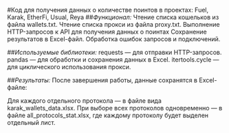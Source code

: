 #Код для получения данных о количестве поинтов в проектах: Fuel, Karak, EtherFi, Usual, Reya
##*Функционал:*
Чтение списка кошельков из файла wallets.txt.
Чтение списка прокси из файла proxy.txt.
Выполнение HTTP-запросов к API для получения данных о поинтах
Сохранение результатов в Excel-файл.
Обработка ошибок запросов и подключений.

##*Используемые библиотеки:*
requests — для отправки HTTP-запросов.
pandas — для обработки и сохранения данных в Excel.
itertools.cycle — для циклического использования прокси.

##*Результаты:*
После завершения работы, данные сохранятся в Excel-файле:

Для каждого отдельного протокола — в файле вида karak_wallets_data.xlsx.
При выборе всех протоколов одновременно — в файле all_protocols_stat.xlsx, где каждому протоколу будет выделен отдельный лист.
